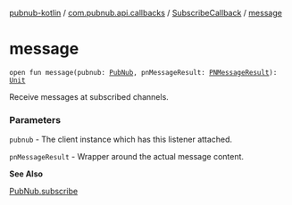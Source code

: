 [pubnub-kotlin](../../index.md) / [com.pubnub.api.callbacks](../index.md) / [SubscribeCallback](index.md) / [message](./message.md)

# message

`open fun message(pubnub: `[`PubNub`](../../com.pubnub.api/-pub-nub/index.md)`, pnMessageResult: `[`PNMessageResult`](../../com.pubnub.api.models.consumer.pubsub/-p-n-message-result.md)`): `[`Unit`](https://kotlinlang.org/api/latest/jvm/stdlib/kotlin/-unit/index.html)

Receive messages at subscribed channels.

### Parameters

`pubnub` - The client instance which has this listener attached.

`pnMessageResult` - Wrapper around the actual message content.

**See Also**

[PubNub.subscribe](../../com.pubnub.api/-pub-nub/subscribe.md)

